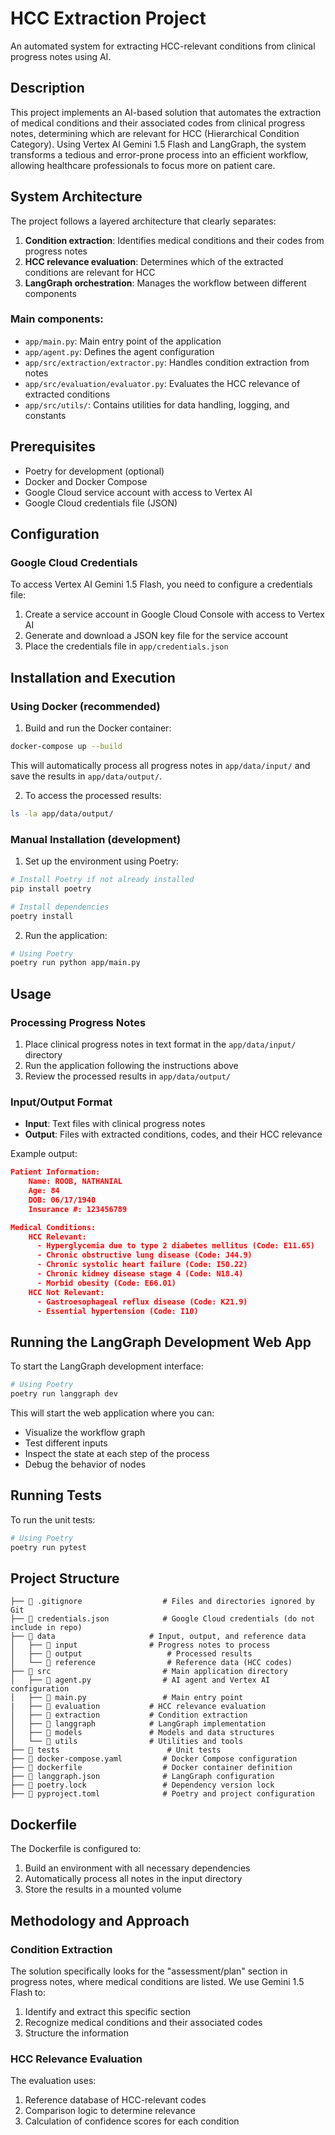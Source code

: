 # HCC Extraction Project

An automated system for extracting HCC-relevant conditions from clinical progress notes using AI.

## Description

This project implements an AI-based solution that automates the extraction of medical conditions and their associated codes from clinical progress notes, determining which are relevant for HCC (Hierarchical Condition Category). Using Vertex AI Gemini 1.5 Flash and LangGraph, the system transforms a tedious and error-prone process into an efficient workflow, allowing healthcare professionals to focus more on patient care.

## System Architecture

The project follows a layered architecture that clearly separates:

1. **Condition extraction**: Identifies medical conditions and their codes from progress notes
2. **HCC relevance evaluation**: Determines which of the extracted conditions are relevant for HCC
3. **LangGraph orchestration**: Manages the workflow between different components

### Main components:

- `app/main.py`: Main entry point of the application
- `app/agent.py`: Defines the agent configuration
- `app/src/extraction/extractor.py`: Handles condition extraction from notes
- `app/src/evaluation/evaluator.py`: Evaluates the HCC relevance of extracted conditions
- `app/src/utils/`: Contains utilities for data handling, logging, and constants

## Prerequisites
- Poetry for development (optional)
- Docker and Docker Compose
- Google Cloud service account with access to Vertex AI
- Google Cloud credentials file (JSON)

## Configuration

### Google Cloud Credentials

To access Vertex AI Gemini 1.5 Flash, you need to configure a credentials file:

1. Create a service account in Google Cloud Console with access to Vertex AI
2. Generate and download a JSON key file for the service account
3. Place the credentials file in `app/credentials.json`

## Installation and Execution

### Using Docker (recommended)

1. Build and run the Docker container:

```bash
docker-compose up --build
```

This will automatically process all progress notes in `app/data/input/` and save the results in `app/data/output/`.

2. To access the processed results:

```bash
ls -la app/data/output/
```

### Manual Installation (development)

1. Set up the environment using Poetry:

```bash
# Install Poetry if not already installed
pip install poetry

# Install dependencies
poetry install
```

2. Run the application:

```bash
# Using Poetry
poetry run python app/main.py
```

## Usage

### Processing Progress Notes

1. Place clinical progress notes in text format in the `app/data/input/` directory
2. Run the application following the instructions above
3. Review the processed results in `app/data/output/`

### Input/Output Format

- **Input**: Text files with clinical progress notes
- **Output**: Files with extracted conditions, codes, and their HCC relevance

Example output:

```json
Patient Information:
	Name: ROOB, NATHANIAL
	Age: 84
	DOB: 06/17/1940
	Insurance #: 123456789

Medical Conditions:
	HCC Relevant:
	  - Hyperglycemia due to type 2 diabetes mellitus (Code: E11.65)
	  - Chronic obstructive lung disease (Code: J44.9)
	  - Chronic systolic heart failure (Code: I50.22)
	  - Chronic kidney disease stage 4 (Code: N18.4)
	  - Morbid obesity (Code: E66.01)
	HCC Not Relevant:
	  - Gastroesophageal reflux disease (Code: K21.9)
	  - Essential hypertension (Code: I10)

```

## Running the LangGraph Development Web App

To start the LangGraph development interface:

```bash
# Using Poetry
poetry run langgraph dev
```

This will start the web application where you can:

- Visualize the workflow graph
- Test different inputs
- Inspect the state at each step of the process
- Debug the behavior of nodes

## Running Tests

To run the unit tests:

```bash
# Using Poetry
poetry run pytest
```

## Project Structure

```
├── 📄 .gitignore                  # Files and directories ignored by Git
├── 📄 credentials.json            # Google Cloud credentials (do not include in repo)
├── 📁 data                 	   # Input, output, and reference data
│   ├── 📁 input            	   # Progress notes to process
│   ├── 📁 output          		   # Processed results
│   └── 📁 reference       	   	   # Reference data (HCC codes)
├── 📁 src                         # Main application directory
│   ├── 📄 agent.py                # AI agent and Vertex AI configuration
│   ├── 📄 main.py                 # Main entry point
|   ├── 📁 evaluation       	   # HCC relevance evaluation
│   ├── 📁 extraction       	   # Condition extraction
│   ├── 📁 langgraph        	   # LangGraph implementation
│   ├── 📁 models           	   # Models and data structures
│   └── 📁 utils            	   # Utilities and tools
├── 📁 tests                 	   # Unit tests
├── 📄 docker-compose.yaml         # Docker Compose configuration
├── 📄 dockerfile                  # Docker container definition
├── 📄 langgraph.json              # LangGraph configuration
├── 📄 poetry.lock                 # Dependency version lock
├── 📄 pyproject.toml              # Poetry and project configuration
```

## Dockerfile

The Dockerfile is configured to:

1. Build an environment with all necessary dependencies
2. Automatically process all notes in the input directory
3. Store the results in a mounted volume


## Methodology and Approach

### Condition Extraction

The solution specifically looks for the "assessment/plan" section in progress notes, where medical conditions are listed. We use Gemini 1.5 Flash to:

1. Identify and extract this specific section
2. Recognize medical conditions and their associated codes
3. Structure the information

### HCC Relevance Evaluation

The evaluation uses:

1. Reference database of HCC-relevant codes
2. Comparison logic to determine relevance
3. Calculation of confidence scores for each condition

